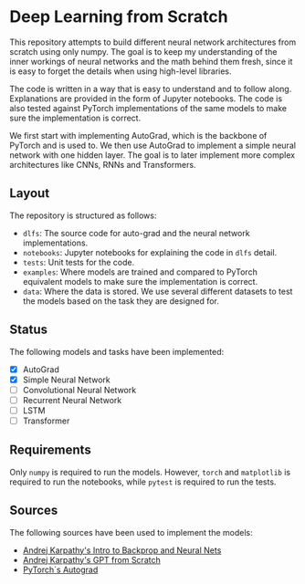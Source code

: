 # Deep Learning from Scratch

This repository attempts to build different neural network architectures from scratch using only numpy. The goal is to keep my understanding of the inner workings of neural networks and the math behind them fresh, since it is easy to forget the details when using high-level libraries.

The code is written in a way that is easy to understand and to follow along. Explanations are provided in the form of Jupyter notebooks. The code is also tested against PyTorch implementations of the same models to make sure the implementation is correct.

We first start with implementing AutoGrad, which is the backbone of PyTorch and is used to. We then use AutoGrad to implement a simple neural network with one hidden layer. The goal is to later implement more complex architectures like CNNs, RNNs and Transformers.

## Layout

The repository is structured as follows:

* `dlfs`: The source code for auto-grad and the neural network implementations.
* `notebooks`: Jupyter notebooks for explaining the code in `dlfs` detail.
* `tests`: Unit tests for the code.
* `examples`: Where models are trained and compared to PyTorch equivalent models to make sure the implementation is correct.
* `data`: Where the data is stored. We use several different datasets to test the models based on the task they are designed for.

## Status

The following models and tasks have been implemented:

* [x] AutoGrad
* [x] Simple Neural Network
* [ ] Convolutional Neural Network
* [ ] Recurrent Neural Network
* [ ] LSTM
* [ ] Transformer

## Requirements

Only `numpy` is required to run the models. However, `torch` and `matplotlib` is required to run the notebooks, while `pytest` is required to run the tests.

## Sources

The following sources have been used to implement the models:

* [Andrej Karpathy's Intro to Backprop and Neural Nets](https://www.youtube.com/watch?v=VMj-3S1tku0)
* [Andrej Karpathy's GPT from Scratch](https://cs231n.github.io/)
* [PyTorch`s Autograd](https://pytorch.org/docs/stable/notes/autograd.html)
